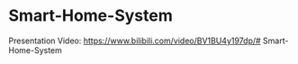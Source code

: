 # Smart-Home-System

Presentation Video: https://www.bilibili.com/video/BV1BU4y197dp/# Smart-Home-System
